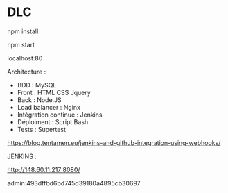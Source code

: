 # DLC

npm install

npm start

localhost:80


Architecture :
- BDD : MySQL
- Front : HTML CSS Jquery
- Back : Node.JS
- Load balancer : Nginx
- Intégration continue : Jenkins
- Déploiment : Script Bash
- Tests : Supertest


https://blog.tentamen.eu/jenkins-and-github-integration-using-webhooks/

JENKINS :

http://148.60.11.217:8080/

admin:493dffbd6bd745d39180a4895cb30697

